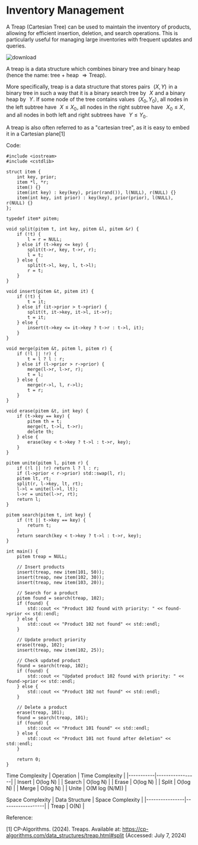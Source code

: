 # Inventory Management

A Treap (Cartesian Tree) can be used to maintain the inventory of products, allowing for efficient insertion, deletion, and search operations. This is particularly useful for managing large inventories with frequent updates and queries.

![download](https://github.com/Abhijna107/Abhijna107.github.io/assets/105065886/2987b44f-3c6d-4de4-aed6-72269292097b)

A treap is a data structure which combines binary tree and binary heap (hence the name: tree + heap  
$\Rightarrow$  Treap).

More specifically, treap is a data structure that stores pairs  
$(X, Y)$  in a binary tree in such a way that it is a binary search tree by  
$X$  and a binary heap by  
$Y$ . If some node of the tree contains values  
$(X_0, Y_0)$ , all nodes in the left subtree have  
$X \leq X_0$ , all nodes in the right subtree have  
$X_0 \leq X$ , and all nodes in both left and right subtrees have  
$Y \leq Y_0$ .

A treap is also often referred to as a "cartesian tree", as it is easy to embed it in a Cartesian plane[1]


Code:
```cp
#include <iostream>
#include <cstdlib>

struct item {
    int key, prior;
    item *l, *r;
    item() {}
    item(int key) : key(key), prior(rand()), l(NULL), r(NULL) {}
    item(int key, int prior) : key(key), prior(prior), l(NULL), r(NULL) {}
};

typedef item* pitem;

void split(pitem t, int key, pitem &l, pitem &r) {
    if (!t) {
        l = r = NULL;
    } else if (t->key <= key) {
        split(t->r, key, t->r, r);
        l = t;
    } else {
        split(t->l, key, l, t->l);
        r = t;
    }
}

void insert(pitem &t, pitem it) {
    if (!t) {
        t = it;
    } else if (it->prior > t->prior) {
        split(t, it->key, it->l, it->r);
        t = it;
    } else {
        insert(t->key <= it->key ? t->r : t->l, it);
    }
}

void merge(pitem &t, pitem l, pitem r) {
    if (!l || !r) {
        t = l ? l : r;
    } else if (l->prior > r->prior) {
        merge(l->r, l->r, r);
        t = l;
    } else {
        merge(r->l, l, r->l);
        t = r;
    }
}

void erase(pitem &t, int key) {
    if (t->key == key) {
        pitem th = t;
        merge(t, t->l, t->r);
        delete th;
    } else {
        erase(key < t->key ? t->l : t->r, key);
    }
}

pitem unite(pitem l, pitem r) {
    if (!l || !r) return l ? l : r;
    if (l->prior < r->prior) std::swap(l, r);
    pitem lt, rt;
    split(r, l->key, lt, rt);
    l->l = unite(l->l, lt);
    l->r = unite(l->r, rt);
    return l;
}

pitem search(pitem t, int key) {
    if (!t || t->key == key) {
        return t;
    }
    return search(key < t->key ? t->l : t->r, key);
}

int main() {
    pitem treap = NULL;

    // Insert products
    insert(treap, new item(101, 50));
    insert(treap, new item(102, 30));
    insert(treap, new item(103, 20));

    // Search for a product
    pitem found = search(treap, 102);
    if (found) {
        std::cout << "Product 102 found with priority: " << found->prior << std::endl;
    } else {
        std::cout << "Product 102 not found" << std::endl;
    }

    // Update product priority
    erase(treap, 102);
    insert(treap, new item(102, 25));

    // Check updated product
    found = search(treap, 102);
    if (found) {
        std::cout << "Updated product 102 found with priority: " << found->prior << std::endl;
    } else {
        std::cout << "Product 102 not found" << std::endl;
    }

    // Delete a product
    erase(treap, 101);
    found = search(treap, 101);
    if (found) {
        std::cout << "Product 101 found" << std::endl;
    } else {
        std::cout << "Product 101 not found after deletion" << std::endl;
    }

    return 0;
}

```

Time Complexity
| Operation | Time Complexity |
|-----------|-----------------|
| Insert    | O(log N)        |
| Search    | O(log N)        |
| Erase     | O(log N)        |
| Split     | O(log N)        |
| Merge     | O(log N)        |
| Unite     | O(M log (N/M))  |

Space Complexity
| Data Structure | Space Complexity |
|----------------|------------------|
| Treap          | O(N)             |

Reference:

[1] CP-Algorithms. (2024). Treaps. Available at: https://cp-algorithms.com/data_structures/treap.html#split (Accessed: July 7, 2024)
